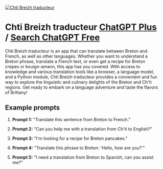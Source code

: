 
[![Chti Breizh traducteur](https://files.oaiusercontent.com/file-90rsADLKTWKdILo5T4bUO9nx?se=2123-10-16T12%3A23%3A17Z&sp=r&sv=2021-08-06&sr=b&rscc=max-age%3D31536000%2C%20immutable&rscd=attachment%3B%20filename%3Dfc71cf2b-bc81-4e5e-a6a4-610df11c25d3.png&sig=oWkQ397aMOU2xuRXS68T43rvNcJtoBbcspz/1IuA7Vw%3D)](https://chat.openai.com/g/g-SipcT6v0Z-chti-breizh-traducteur)

# Chti Breizh traducteur [ChatGPT Plus](https://chat.openai.com/g/g-SipcT6v0Z-chti-breizh-traducteur) / [Search ChatGPT Free](https://gptcall.net/index.html#/?search=Chti%20Breizh%20traducteur)

Chti Breizh traducteur is an app that can translate between Breton and French, as well as other languages. Whether you want to understand a Breton phrase, translate a French text, or even get a recipe for Breton crepes or kouign-amann, this app has you covered. With access to knowledge and various translation tools like a browser, a language model, and a Python module, Chti Breizh traducteur provides a convenient and fun way to explore the linguistic and culinary delights of the Breton and Ch'ti regions. Get ready to embark on a language adventure and taste the flavors of Brittany!

## Example prompts

1. **Prompt 1:** "Translate this sentence from Breton to French."

2. **Prompt 2:** "Can you help me with a translation from Ch'ti to English?"

3. **Prompt 3:** "I'm looking for a recipe for Breton pancakes."

4. **Prompt 4:** "Translate this phrase to Breton: 'Hello, how are you?'"

5. **Prompt 5:** "I need a translation from Breton to Spanish, can you assist me?"


